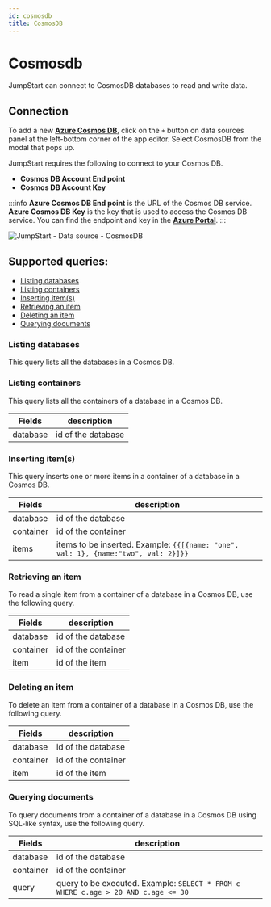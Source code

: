 ```yaml
---
id: cosmosdb
title: CosmosDB
---
```

# Cosmosdb

JumpStart can connect to CosmosDB databases to read and write data. 


## Connection

To add a new **[Azure Cosmos DB](https://docs.microsoft.com/en-us/javascript/api/overview/azure/cosmos-readme?view=azure-node-latest#key-concepts)**, click on the `+` button on data sources panel at the left-bottom corner of the app editor. Select CosmosDB from the modal that pops up.

JumpStart requires the following to connect to your Cosmos DB.

- **Cosmos DB Account End point**
- **Cosmos DB Account Key**

:::info
**Azure Cosmos DB End point** is the URL of the Cosmos DB service.
**Azure Cosmos DB Key** is the key that is used to access the Cosmos DB service.
You can find the endpoint and key in the **[Azure Portal](https://portal.azure.com/)**.
:::

<div style={{textAlign: 'center'}}>

![JumpStart - Data source - CosmosDB](/img/datasource-reference/cosmosdb/cosmosdb-connect.png)

</div>


## Supported queries: 

- [Listing databases](#listing-databases)
- [Listing containers](#listing-containers)
- [Inserting item(s)](#inserting-items)
- [Retrieving an item](#retrieving-an-item)
- [Deleting an item](#deleting-an-item)
- [Querying documents](#querying-documents)





### Listing databases
This query lists all the databases in a Cosmos DB.

### Listing containers
This query lists all the containers of a database in a Cosmos DB.

| Fields      | description |
| ----------- | ----------- |
| database    | id of the database |

### Inserting item(s)
This query inserts one or more items in a container of a database in a Cosmos DB.

| Fields      | description |
| ----------- | ----------- |
| database    | id of the database |
| container   | id of the container |
| items       | items to be inserted. Example: `{{[{name: "one", val: 1}, {name:"two", val: 2}]}}` |

### Retrieving an item
To read a single item from a container of a database in a Cosmos DB, use the following query.

| Fields      | description |
| ----------- | ----------- |
| database    | id of the database |
| container   | id of the container |
| item        | id of the item |


### Deleting an item
To delete an item from a container of a database in a Cosmos DB, use the following query.

| Fields      | description |
| ----------- | ----------- |
| database    | id of the database |
| container   | id of the container |
| item        | id of the item |


### Querying documents
To query documents from a container of a database in a Cosmos DB using SQL-like syntax, use the following query.

| Fields      | description |
| ----------- | ----------- |
| database    | id of the database |
| container   | id of the container |
| query       | query to be executed. Example: `SELECT * FROM c WHERE c.age > 20 AND c.age <= 30` |
